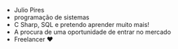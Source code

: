 - Julio Pires
- programação de sistemas
- C Sharp, SQL e pretendo aprender muito mais!
- A procura de uma oportunidade de entrar no mercado
- Freelancer ♥
<!---
Juliopiress/Juliopiress is a ✨ special ✨ repository because its `README.md` (this file) appears on your GitHub profile.
You can click the Preview link to take a look at your changes.
--->
